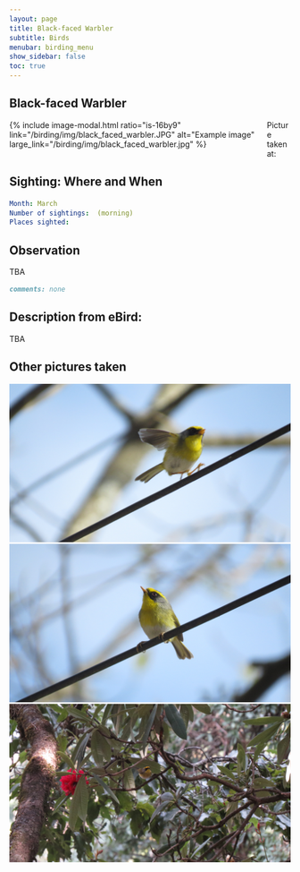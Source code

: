 ```yaml
---
layout: page
title: Black-faced Warbler
subtitle: Birds
menubar: birding_menu
show_sidebar: false
toc: true
---
```


## Black-faced Warbler

<div class="columns">
<div class="column is-6">
{% include image-modal.html ratio="is-16by9" link="/birding/img/black_faced_warbler.JPG" alt="Example image" large_link="/birding/img/black_faced_warbler.jpg" %}
</div>
<div class="column is-6">
Picture taken at:
</div>
</div>

## Sighting: Where and When
```yaml
Month: March
Number of sightings:  (morning)
Places sighted: 
```

## Observation
TBA

```markdown
comments: none
```

## Description from eBird:
TBA


## Other pictures taken
![black_faced_warbler 1](/birding/img/black_faced_warbler1.JPG)
![black_faced_warbler 2](/birding/img/black_faced_warbler2.JPG)
![black_faced_warbler 3](/birding/img/black_faced_warbler3.JPG)
